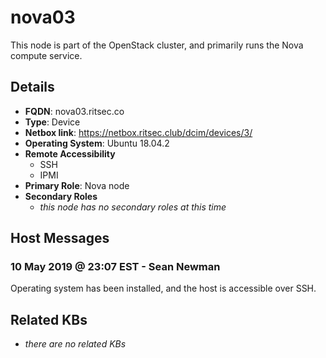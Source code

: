 # nova03

This node is part of the OpenStack cluster, and primarily runs the Nova compute
service.

## Details

- **FQDN**: nova03.ritsec.co
- **Type**: Device
- **Netbox link**: https://netbox.ritsec.club/dcim/devices/3/
- **Operating System**: Ubuntu 18.04.2
- **Remote Accessibility**
  - SSH
  - IPMI
- **Primary Role**: Nova node
- **Secondary Roles**
    - _this node has no secondary roles at this time_

## Host Messages

### 10 May 2019 @ 23:07 EST - Sean Newman

Operating system has been installed, and the host is accessible over SSH.

## Related KBs

- _there are no related KBs_